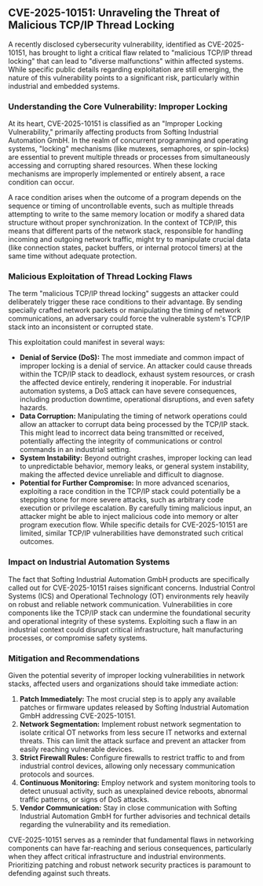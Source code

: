 ## CVE-2025-10151: Unraveling the Threat of Malicious TCP/IP Thread Locking

A recently disclosed cybersecurity vulnerability, identified as CVE-2025-10151, has brought to light a critical flaw related to "malicious TCP/IP thread locking" that can lead to "diverse malfunctions" within affected systems. While specific public details regarding exploitation are still emerging, the nature of this vulnerability points to a significant risk, particularly within industrial and embedded systems.

### Understanding the Core Vulnerability: Improper Locking

At its heart, CVE-2025-10151 is classified as an "Improper Locking Vulnerability," primarily affecting products from Softing Industrial Automation GmbH. In the realm of concurrent programming and operating systems, "locking" mechanisms (like mutexes, semaphores, or spin-locks) are essential to prevent multiple threads or processes from simultaneously accessing and corrupting shared resources. When these locking mechanisms are improperly implemented or entirely absent, a race condition can occur.

A race condition arises when the outcome of a program depends on the sequence or timing of uncontrollable events, such as multiple threads attempting to write to the same memory location or modify a shared data structure without proper synchronization. In the context of TCP/IP, this means that different parts of the network stack, responsible for handling incoming and outgoing network traffic, might try to manipulate crucial data (like connection states, packet buffers, or internal protocol timers) at the same time without adequate protection.

### Malicious Exploitation of Thread Locking Flaws

The term "malicious TCP/IP thread locking" suggests an attacker could deliberately trigger these race conditions to their advantage. By sending specially crafted network packets or manipulating the timing of network communications, an adversary could force the vulnerable system's TCP/IP stack into an inconsistent or corrupted state.

This exploitation could manifest in several ways:

*   **Denial of Service (DoS):** The most immediate and common impact of improper locking is a denial of service. An attacker could cause threads within the TCP/IP stack to deadlock, exhaust system resources, or crash the affected device entirely, rendering it inoperable. For industrial automation systems, a DoS attack can have severe consequences, including production downtime, operational disruptions, and even safety hazards.
*   **Data Corruption:** Manipulating the timing of network operations could allow an attacker to corrupt data being processed by the TCP/IP stack. This might lead to incorrect data being transmitted or received, potentially affecting the integrity of communications or control commands in an industrial setting.
*   **System Instability:** Beyond outright crashes, improper locking can lead to unpredictable behavior, memory leaks, or general system instability, making the affected device unreliable and difficult to diagnose.
*   **Potential for Further Compromise:** In more advanced scenarios, exploiting a race condition in the TCP/IP stack could potentially be a stepping stone for more severe attacks, such as arbitrary code execution or privilege escalation. By carefully timing malicious input, an attacker might be able to inject malicious code into memory or alter program execution flow. While specific details for CVE-2025-10151 are limited, similar TCP/IP vulnerabilities have demonstrated such critical outcomes.

### Impact on Industrial Automation Systems

The fact that Softing Industrial Automation GmbH products are specifically called out for CVE-2025-10151 raises significant concerns. Industrial Control Systems (ICS) and Operational Technology (OT) environments rely heavily on robust and reliable network communication. Vulnerabilities in core components like the TCP/IP stack can undermine the foundational security and operational integrity of these systems. Exploiting such a flaw in an industrial context could disrupt critical infrastructure, halt manufacturing processes, or compromise safety systems.

### Mitigation and Recommendations

Given the potential severity of improper locking vulnerabilities in network stacks, affected users and organizations should take immediate action:

1.  **Patch Immediately:** The most crucial step is to apply any available patches or firmware updates released by Softing Industrial Automation GmbH addressing CVE-2025-10151.
2.  **Network Segmentation:** Implement robust network segmentation to isolate critical OT networks from less secure IT networks and external threats. This can limit the attack surface and prevent an attacker from easily reaching vulnerable devices.
3.  **Strict Firewall Rules:** Configure firewalls to restrict traffic to and from industrial control devices, allowing only necessary communication protocols and sources.
4.  **Continuous Monitoring:** Employ network and system monitoring tools to detect unusual activity, such as unexplained device reboots, abnormal traffic patterns, or signs of DoS attacks.
5.  **Vendor Communication:** Stay in close communication with Softing Industrial Automation GmbH for further advisories and technical details regarding the vulnerability and its remediation.

CVE-2025-10151 serves as a reminder that fundamental flaws in networking components can have far-reaching and serious consequences, particularly when they affect critical infrastructure and industrial environments. Prioritizing patching and robust network security practices is paramount to defending against such threats.